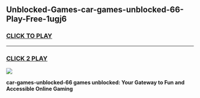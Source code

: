 
## Unblocked-Games-car-games-unblocked-66-Play-Free-1ugj6
<h3>
<a href="https://premium76.site?title=car-games-unblocked-66&ref=12A">CLICK TO PLAY</a></h3>
<hr>

<h3>
<a href="https://premium76.site?title=car-games-unblocked-66&ref=12A">CLICK 2 PLAY</a>
  
</h3>

<a href="https://premium76.site?title=car-games-unblocked-66&ref=12A"><img src="https://clearcache.store/games.png"></a>


**car-games-unblocked-66 games unblocked: Your Gateway to Fun and Accessible Online Gaming**
